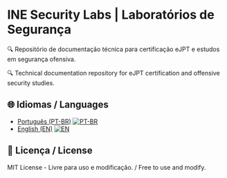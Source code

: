 # INE Security Labs | Laboratórios de Segurança  

🔍 Repositório de documentação técnica para certificação eJPT e estudos em segurança ofensiva. 

🔍 Technical documentation repository for eJPT certification and offensive security studies.

## 🌐 Idiomas / Languages  
- [Português (PT-BR)](LABS/PT-BR/README.md)  [![PT-BR](https://img.shields.io/badge/🇧🇷-Português-brightgreen)](LABS/PT-BR/README.md)
- [English (EN)](LABS/EN/README.md)  [![EN](https://img.shields.io/badge/🌐-English-blue)](LABS/EN/README.md)

## 📜 Licença / License  
MIT License - Livre para uso e modificação. / Free to use and modify.

